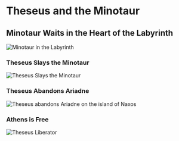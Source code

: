 Theseus and the Minotaur
========================

Minotaur Waits in the Heart of the Labyrinth
--------------------------------------------
![Minotaur in the Labyrinth](http://upload.wikimedia.org/wikipedia/commons/9/9e/Con%C3%ADmbriga_minotauro.jpg "Minotaur in the Labyrinth, Mosaic in Portugal")

### Theseus Slays the Minotaur ###
![Theseus Slays the Minotaur](http://upload.wikimedia.org/wikipedia/commons/thumb/2/25/Kylix_Theseus_Minotauros_Louvre_F83.jpg/277px-Kylix_Theseus_Minotauros_Louvre_F83.jpg "Theseus Slays the Minotaur, Pottery in the Louvre")

### Theseus Abandons Ariadne ###
![Theseus abandons Ariadne on the island of Naxos](http://upload.wikimedia.org/wikipedia/commons/thumb/1/1c/Teseo_e_Arianna%2C_Pompei.jpg/207px-Teseo_e_Arianna%2C_Pompei.jpg "Theseus abandons Ariadne on the island of Naxos, Fresco from Pompeii")

### Athens is Free ###
![Theseus Liberator](http://upload.wikimedia.org/wikipedia/commons/thumb/5/50/Teseo_liberatore.JPG/220px-Teseo_liberatore.JPG "Theseus Liberator, Fresco from Pompeii")